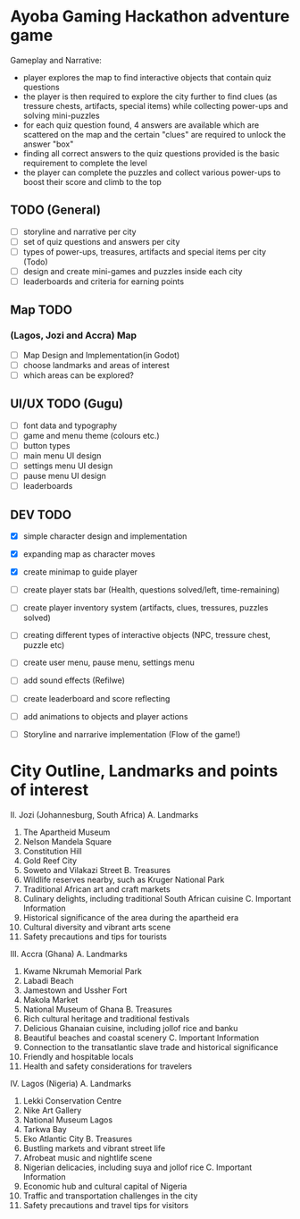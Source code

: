 # Ayoba Gaming Hackathon adventure game


Gameplay and Narrative:
- player explores the map to find interactive objects that contain quiz questions
- the player is then required to explore the city further to find clues (as tressure chests, artifacts, special items) while collecting power-ups and solving mini-puzzles
- for each quiz question found, 4 answers are available which are scattered on the map and the certain "clues" are required to unlock the answer "box"
- finding all correct answers to the quiz questions provided is the basic requirement to complete the level
- the player can complete the puzzles and collect various power-ups to boost their score and climb to the top

## TODO (General)
- [ ] storyline and narrative per city
- [ ] set of quiz questions and answers per city
- [ ] types of power-ups, treasures, artifacts and special items per city (Todo)
- [ ] design and create mini-games and puzzles inside each city
- [ ] leaderboards and criteria for earning points 

## Map TODO
### (Lagos, Jozi and Accra) Map
- [ ] Map Design and Implementation(in Godot)
- [ ] choose landmarks and areas of interest
- [ ] which areas can be explored?

## UI/UX TODO (Gugu)
- [ ] font data and typography
- [ ] game and menu theme (colours etc.)
- [ ] button types 
- [ ] main menu UI design
- [ ] settings menu UI design
- [ ] pause menu UI design
- [ ] leaderboards

## DEV TODO
- [x] simple character design and implementation
- [x] expanding map as character moves
- [x] create minimap to guide player
- [ ] create player stats bar (Health, questions solved/left, time-remaining)
- [ ] create player inventory system (artifacts, clues, tressures, puzzles solved)
- [ ] creating different types of interactive objects (NPC, tressure chest, puzzle etc)
- [ ] create user menu, pause menu, settings menu
- [ ] add sound effects (Refilwe)
- [ ] create leaderboard and score reflecting
- [ ] add animations to objects and player actions
- [ ] Storyline and narrarive implementation (Flow of the game!)



# City Outline, Landmarks and points of interest
II. Jozi (Johannesburg, South Africa)
A. Landmarks
1. The Apartheid Museum
2. Nelson Mandela Square
3. Constitution Hill
4. Gold Reef City
5. Soweto and Vilakazi Street
B. Treasures
1. Wildlife reserves nearby, such as Kruger National Park
2. Traditional African art and craft markets
3. Culinary delights, including traditional South African cuisine
C. Important Information
1. Historical significance of the area during the apartheid era
2. Cultural diversity and vibrant arts scene
3. Safety precautions and tips for tourists

III. Accra (Ghana)
A. Landmarks
1. Kwame Nkrumah Memorial Park
2. Labadi Beach
3. Jamestown and Ussher Fort
4. Makola Market
5. National Museum of Ghana
B. Treasures
1. Rich cultural heritage and traditional festivals
2. Delicious Ghanaian cuisine, including jollof rice and banku
3. Beautiful beaches and coastal scenery
C. Important Information
1. Connection to the transatlantic slave trade and historical significance
2. Friendly and hospitable locals
3. Health and safety considerations for travelers

IV. Lagos (Nigeria)
A. Landmarks
1. Lekki Conservation Centre
2. Nike Art Gallery
3. National Museum Lagos
4. Tarkwa Bay
5. Eko Atlantic City
B. Treasures
1. Bustling markets and vibrant street life
2. Afrobeat music and nightlife scene
3. Nigerian delicacies, including suya and jollof rice
C. Important Information
1. Economic hub and cultural capital of Nigeria
2. Traffic and transportation challenges in the city
3. Safety precautions and travel tips for visitors
